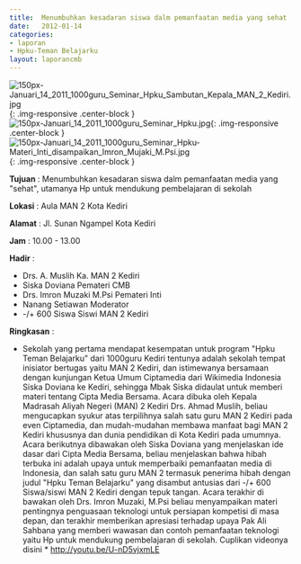 ```yaml
---	
title: 	Menumbuhkan kesadaran siswa dalm pemanfaatan media yang sehat
date: 	2012-01-14
categories:	
- laporan	
- Hpku-Teman Belajarku	
layout: laporancmb	
---	
```

	
![150px-Januari_14_2011_1000guru_Seminar_Hpku_Sambutan_Kepala_MAN_2_Kediri.jpg](/uploads/150px-Januari_14_2011_1000guru_Seminar_Hpku_Sambutan_Kepala_MAN_2_Kediri.jpg){: .img-responsive .center-block }	
![150px-Januari_14_2011_1000guru_Seminar_Hpku.jpg](/uploads/150px-Januari_14_2011_1000guru_Seminar_Hpku.jpg){: .img-responsive .center-block }	
![150px-Januari_14_2011_1000guru_Seminar_Hpku-Materi_Inti_disampaikan_Imron_Mujaki_M.Psi.jpg](/uploads/150px-Januari_14_2011_1000guru_Seminar_Hpku-Materi_Inti_disampaikan_Imron_Mujaki_M.Psi.jpg){: .img-responsive .center-block }	


**Tujuan** :	Menumbuhkan kesadaran siswa dalm pemanfaatan media yang "sehat", utamanya Hp untuk mendukung pembelajaran di sekolah
	
**Lokasi** :	Aula MAN 2 Kota Kediri
	
**Alamat** : 	Jl. Sunan Ngampel Kota Kediri
	
**Jam** :	10.00 - 13.00
	
**Hadir** :	
*	Drs. A. Muslih Ka. MAN 2 Kediri
*	Siska Doviana Pemateri CMB
*	Drs. Imron Muzaki M.Psi Pemateri Inti
*	Nanang Setiawan Moderator
*	-/+ 600 Siswa Siswi MAN 2 Kediri

**Ringkasan** :	
* Sekolah yang pertama mendapat kesempatan untuk program "Hpku Teman Belajarku" dari 1000guru Kediri tentunya adalah sekolah tempat inisiator bertugas yaitu MAN 2 Kediri, dan istimewanya bersamaan dengan kunjungan Ketua Umum Ciptamedia dari Wikimedia Indonesia Siska Doviana ke Kediri, sehingga Mbak Siska didaulat untuk memberi materi tentang Cipta Media Bersama. Acara dibuka oleh Kepala Madrasah Aliyah Negeri (MAN) 2 Kediri Drs. Ahmad Muslih, beliau mengucapkan syukur atas terpilihnya salah satu guru MAN 2 Kediri pada even Ciptamedia, dan mudah-mudahan membawa manfaat bagi MAN 2 Kediri khususnya dan dunia pendidikan di Kota Kediri pada umumnya. Acara berikutnya dibawakan oleh Siska Doviana yang menjelaskan ide dasar dari Cipta Media Bersama, beliau menjelaskan bahwa hibah terbuka ini adalah upaya untuk memperbaiki pemanfaatan media di Indonesia, dan salah satu guru MAN 2 termasuk penerima hibah dengan judul "Hpku Teman Belajarku" yang disambut antusias dari -/+ 600 Siswa/siswi MAN 2 Kediri dengan tepuk tangan. Acara terakhir di bawakan oleh Drs. Imron Muzaki, M.Psi beliau menyampaikan materi pentingnya penguasaan teknologi untuk persiapan kompetisi di masa depan, dan terakhir memberikan apresiasi terhadap upaya Pak Ali Sahbana yang memberi wawasan dan contoh pemanfaatan teknologi yaitu Hp untuk mendukung pembelajaran di sekolah. Cuplikan videonya disini * http://youtu.be/U-nD5vjxmLE
